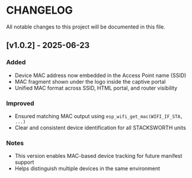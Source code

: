 # CHANGELOG

All notable changes to this project will be documented in this file.

## [v1.0.2] - 2025-06-23
### Added
- Device MAC address now embedded in the Access Point name (SSID)
- MAC fragment shown under the logo inside the captive portal
- Unified MAC format across SSID, HTML portal, and router visibility

### Improved
- Ensured matching MAC output using `esp_wifi_get_mac(WIFI_IF_STA, ...)`
- Clear and consistent device identification for all STACKSWORTH units

### Notes
- This version enables MAC-based device tracking for future manifest support
- Helps distinguish multiple devices in the same environment

